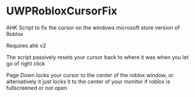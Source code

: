 # UWPRobloxCursorFix
AHK Script to fix the cursor on the windows microsoft store version of Roblox

Requires ahk v2

The script passively resets your cursor back to where it was when you let go of right click

Page Down locks your cursor to the center of the roblox window, or alternatively it just locks it to the center of your monitor if roblox is fullscreened or not open
